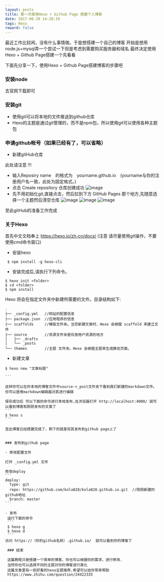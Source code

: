 ```yaml
---
layout: posts
title: 第一次使用Hexo + Github Page 搭建个人博客
date: 2017-06-20 14:28:19
tags: Hexo
reward: false
---
```


最近工作比较闲，没有什么事情做。于是想搭建一个自己的博客
开始是想用node.js+mysql弄一个尝试一下但是考虑到需要购买服务器和域名
最终决定使用Hexo + Github Page搭建一个先看看<!--more-->


下面先分享一下，使用Hexo + Github Page搭建博客的步骤吧

### 安装node

去官网下载即可

### 安装git

- 使用git可以将本地的文件推送到github仓库
- Hexo的主题是通过git管理的，而不是npm包，所以使用git可以使用各种主题包

### 申请github帐号（如果已经有了，可以省略）

- 新建gitHub仓库

此处请注意 !!!
- 输入Reposiry name　的格式为　yourname.github.io　(yourname与你的注册用户名一致，此处为固定格式。) 
- 点击  Create repository 仓库创建成功
![image](/img/artImg/09-20_one.png)
- 先不用初始化git,直接点击，然后拉到下方 GitHub Pages 那个地方,先随意选择一个主题然后清空仓库
![image](/img/artImg/09202.png)
![image](/img/artImg/09203.png)
![image](/img/artImg/09024.png)


至此gitHub的准备工作完成

### 关于Hexo

 首先中文文档奉上 https://hexo.io/zh-cn/docs/
 (注意 请尽量使用git操作，不要使用cmd命令窗口)
 -  安装hexo
 ``` 
  $ npm install -g hexo-cli
  ```
 -  安装完成后,请执行下列命令。
 ```
 $ hexo init <folder>
 $ cd <folder>
 $ npm install
 ```
Hexo 将会在指定文件夹中新建所需要的文件。目录结构如下:
```
.
├── _config.yml   //网站的配置信息
├── package.json  //应用程序的信息
├── scaffolds     //模版文件夹。当您新建文章时，Hexo 会根据 scaffold 来建立文件
├── source        //资源文件夹是存放用户资源的地方
|   ├── _drafts
|   └── _posts
└── themes        //主题 文件夹。Hexo 会根据主题来生成静态页面。
```

- 新建文章


````
$ hexo new "文章标题"

```

这样你可以在你本地的博客文件中source->_post文件夹下看到我们新建的markdown文件。
你可以是用markdown编辑器对其进行编辑

保存成功后 可以下面的命令进行本地发布,在浏览器打开 http://localhost:4000/ 就可以看到博客和刚刚发布的文章了
```
$ hexo s
```

至此博客已经搭建完成了，剩下的就是将其发布到github page上了


### 发布到github page

- 修改配置文件

打开 _config.yml 文件

修改deploy
```
deploy:
  type: git
  repo: https://github.com/kola828/kola828.github.io.git  //刚刚新建的github地址
  branch: master
```

- 发布
 运行下面的命令
 ```
 $ hexo g
 $ hexo d
 ```
访问 https://（你的github名称）.github.io/  就可以看到你的博客了

 ### 结束
 
 这篇教程只是搭建一个简单的博客，你也可以根据你的需求，进行修改.
 当然你也可以选择不同的主题对你的博客进行美化
 这篇文章里有一些好看的hexo主题推荐,希望可以给你带来帮助
 https://www.zhihu.com/question/24422335
 